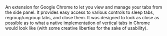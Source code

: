 An extension for Google Chrome to let you view and manage your tabs from the side panel. It provides easy access to various controls to sleep tabs, regroup/ungroup tabs, and close them. It was designed to look as close as possible as to what a native implementation of vertical tabs in Chrome would look like (with some creative liberties for the sake of usability).
